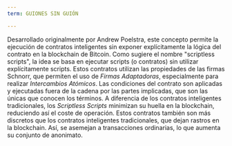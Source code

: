 ```yaml
---
term: GUIONES SIN GUIÓN

---
```

Desarrollado originalmente por Andrew Poelstra, este concepto permite la ejecución de contratos inteligentes sin exponer explícitamente la lógica del contrato en la blockchain de Bitcoin. Como sugiere el nombre "scriptless scripts", la idea se basa en ejecutar scripts (o contratos) sin utilizar explícitamente scripts. Estos contratos utilizan las propiedades de las firmas Schnorr, que permiten el uso de *Firmas Adaptadoras*, especialmente para realizar *Intercambios Atómicos*. Las condiciones del contrato son aplicadas y ejecutadas fuera de la cadena por las partes implicadas, que son las únicas que conocen los términos. A diferencia de los contratos inteligentes tradicionales, los *Scriptless Scripts* minimizan su huella en la blockchain, reduciendo así el coste de operación. Estos contratos también son más discretos que los contratos inteligentes tradicionales, que dejan rastros en la blockchain. Así, se asemejan a transacciones ordinarias, lo que aumenta su conjunto de anonimato.